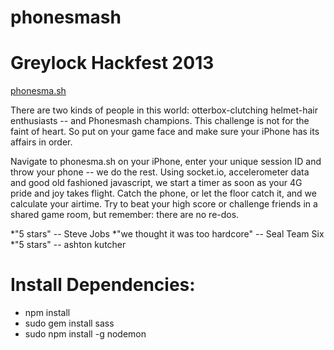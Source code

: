 phonesmash
==========

# Greylock Hackfest 2013

[phonesma.sh](http://phonesma.sh)

There are two kinds of people in this world: otterbox-clutching helmet-hair enthusiasts -- and Phonesmash champions. This challenge is not for the faint of heart. So put on your game face and make sure your iPhone has its affairs in order.

Navigate to phonesma.sh on your iPhone, enter your unique session ID and throw your phone -- we do the rest. Using socket.io, accelerometer data and good old fashioned javascript, we start a timer as soon as your 4G pride and joy takes flight. Catch the phone, or let the floor catch it, and we calculate your airtime. Try to beat your high score or challenge friends in a shared game room, but remember: there are no re-dos.

*"5 stars" -- Steve Jobs
*"we thought it was too hardcore" -- Seal Team Six
*"5 stars" -- ashton kutcher


# Install Dependencies:

* npm install
* sudo gem install sass
* sudo npm install -g nodemon
